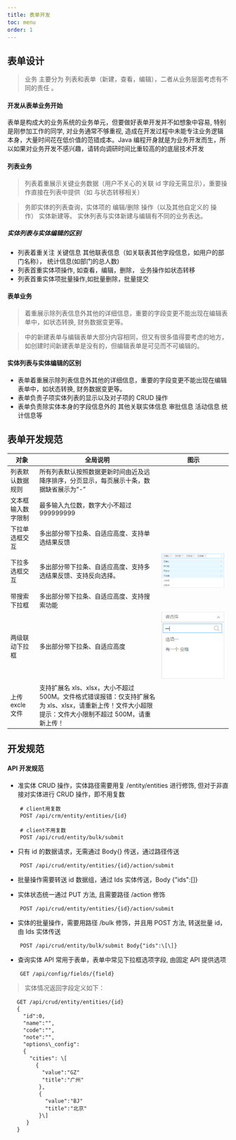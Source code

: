 ```yaml
---
title: 表单开发
toc: menu
order: 1
---
```


## 表单设计

> 业务 主要分为 列表和表单（新建，查看，编辑），二者从业务层面考虑有不同的责任 。

#### 开发从表单业务开始

表单是构成大的业务系统的业务单元，但要做好表单开发并不如想象中容易, 特别是刚参加工作的同学, 对业务通常不够重视, 造成在开发过程中未能专注业务逻辑本身，大量时间花在低价值的范错成本。Java 编程开身就是为业务开发而生，所以如果对业务开发不感兴趣，请转向调研时间比重较高的的底层技术开发

#### 列表业务

> 列表着重展示关键业务数据（用户不关心的关联 id 字段无需显示），重要操作直接在列表中提供（如 与状态转移相关）

> 务即实体的列表查询，实体项的 编辑/删除 操作（以及其他自定义的 操作） 实体新建等。 实休列表与实体新建与编辑有不同的业务表达。

##### 实体列表与实体编辑的区别

- 列表着重关注 关键信息 其他联表信息（如关联表其他字段信息，如用户的部门名称）， 统计信息(如部门的总人数)
- 列表首重实体项操作, 如查看，编辑，删除， 业务操作如状态转移
- 列表首重实体项批量操作,如批量删除，批量提交

#### 表单业务

> 着重展示除列表信息外其他的详细信息，重要的字段变更不能出现在编辑表单中，如状态转换, 财务数据变更等。

> 中的新建表单与编辑表单大部分内容相同，但又有很多值得要考虑的地方，如创建时间新建表单是没有的，但编辑表单是可见而不可编辑的。

#### 实体列表与实体编辑的区别

- 表单着重展示除列表信息外其他的详细信息，重要的字段变更不能出现在编辑表单中，如状态转换, 财务数据变更等。
- 表单负责子项实体列表的显示以及对子项的 CRUD 操作
- 表单负责除实体本身的字段信息外的 其他关联实体信息 审批信息 活动信息 统计信息等

## 表单开发规范

| 对象               | 全局说明                                                                                                                                               | 图示                                                                           |
| ------------------ | ------------------------------------------------------------------------------------------------------------------------------------------------------ | ------------------------------------------------------------------------------ |
| 列表默认数据规则   | 所有列表默认按照数据更新时间由近及远降序排序，分页显示，每页展示十条，数据缺省展示为“-”                                                                |                                                                                |
| 文本框输入数字限制 | 最多输入九位数，数字大小不超过 999999999                                                                                                               |                                                                                |
| 下拉单选框交互     | 多出部分带下拉条、自适应高度、支持单选结果反馈                                                                                                         |                                                                                |
| 下拉多选框交互     | 多出部分带下拉条、自适应高度、支持多选结果反馈、支持反向选择。                                                                                         | <img src="../public/MoreSelect.png" alt="下拉多选框交互" style="zoom:200%;" /> |
| 带搜索下拉框       | 多出部分带下拉条、自适应高度、支持搜索功能                                                                                                             |                                                                                |
| 两级联动下拉框     | 多出部分带下拉条、自适应高度                                                                                                                           | <img src="../public/Down.png" alt="img" style="zoom:200%;" />                  |
| 上传 excle 文件    | 支持扩展名 xls、xlsx，大小不超过 500M。文件格式错误报错：仅支持扩展名为 xls、xlsx，请重新上传！文件大小超限提示：文件大小限制不超过 500M，请重新上传！ |                                                                                |

## 开发规范

#### API 开发规范

- 准实体 CRUD 操作，实体路径需要用复 /entity/entities 进行修饰, 但对于非直接对实体进行 CRUD 操作，即不用复数

```
    # client用复数
    POST /api/crm/entity/entities/{id}

    # client不用复数
    POST /api/crud/entity/bulk/submit
```

- 只有 id 的数据请求，无需通过 Body{} 传送，通过路径传送

```
    POST /api/crud/entity/entities/{id}/action/submit
```

- 批量操作需要转送 id 数据组，通过 Ids 实体传送，Body {"ids":\[\]}

- 实体状态统一通过 PUT 方法, 且需要路径 /action 修饰

```
    POST /api/crud/entity/entities/{id}/action/submit
```

- 实体的批量操作，需要用路径 /bulk 修饰，并且用 POST 方法, 转送批量 id，由 Ids 实体传送

```
    POST /api/crud/entity/bulk/submit Body{"ids":\[\]}
```

- 查询实体 API 常用于表单，表单中常见下拉框选项字段, 由固定 API 提供选项

```
    GET /api/config/fields/{field}
```

> 实体情况返回字段定义如下：

```
   GET /api/crud/entity/entities/{id}
   {
     "id":0,
     "name":"",
     "code":"",
     "note":"",
     "options\_config":
     {
       "cities": \[
         {
           "value":"GZ"
           "title":"广州"
          },
          {
            "value":"BJ"
            "title":"北京"
          }\]
      }
   }
```
